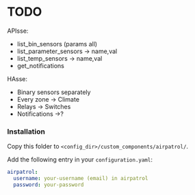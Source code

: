 # TODO

APIsse:

- list_bin_sensors (params all)
- list_parameter_sensors -> name,val
- list_temp_sensors -> name,val
- get_notifications

HAsse:

- Binary sensors separately
- Every zone -> Climate
- Relays -> Switches
- Notifications ->?

### Installation

Copy this folder to `<config_dir>/custom_components/airpatrol/`.

Add the following entry in your `configuration.yaml`:

```yaml
airpatrol:
  username: your-username (email) in airpatrol
  password: your-password
```

